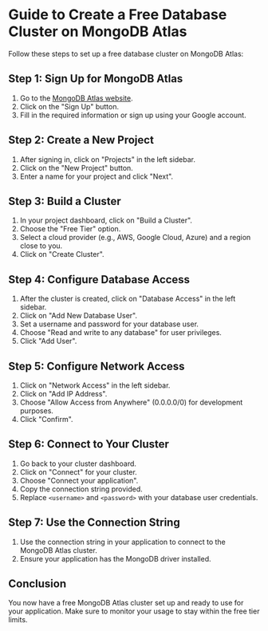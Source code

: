 # Guide to Create a Free Database Cluster on MongoDB Atlas

Follow these steps to set up a free database cluster on MongoDB Atlas:

## Step 1: Sign Up for MongoDB Atlas
1. Go to the [MongoDB Atlas website](https://www.mongodb.com/cloud/atlas).
2. Click on the "Sign Up" button.
3. Fill in the required information or sign up using your Google account.

## Step 2: Create a New Project
1. After signing in, click on "Projects" in the left sidebar.
2. Click on the "New Project" button.
3. Enter a name for your project and click "Next".

## Step 3: Build a Cluster
1. In your project dashboard, click on "Build a Cluster".
2. Choose the "Free Tier" option.
3. Select a cloud provider (e.g., AWS, Google Cloud, Azure) and a region close to you.
4. Click on "Create Cluster".

## Step 4: Configure Database Access
1. After the cluster is created, click on "Database Access" in the left sidebar.
2. Click on "Add New Database User".
3. Set a username and password for your database user.
4. Choose "Read and write to any database" for user privileges.
5. Click "Add User".

## Step 5: Configure Network Access
1. Click on "Network Access" in the left sidebar.
2. Click on "Add IP Address".
3. Choose "Allow Access from Anywhere" (0.0.0.0/0) for development purposes.
4. Click "Confirm".

## Step 6: Connect to Your Cluster
1. Go back to your cluster dashboard.
2. Click on "Connect" for your cluster.
3. Choose "Connect your application".
4. Copy the connection string provided.
5. Replace `<username>` and `<password>` with your database user credentials.

## Step 7: Use the Connection String
1. Use the connection string in your application to connect to the MongoDB Atlas cluster.
2. Ensure your application has the MongoDB driver installed.

## Conclusion
You now have a free MongoDB Atlas cluster set up and ready to use for your application. Make sure to monitor your usage to stay within the free tier limits.
